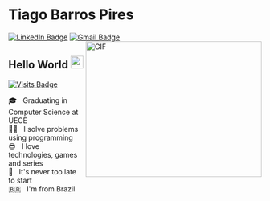 # Tiago Barros Pires
[![LinkedIn Badge](https://img.shields.io/badge/tiagobpires-blue?style=flat&logo=linkedin&labelColor=blue&link=https://www.linkedin.com/in/tiagobpires/)](https://www.linkedin.com/in/tiagobpires/)
[![Gmail Badge](https://img.shields.io/badge/tiagobarrospires%40gmail.com-c14438?style=flat&logo=gmail&logoColor=white&link=mailto:tiagobarrospires@gmail.com)](mailto:tiagobarrospires@gmail.com)
<img align="right" alt="GIF" src="https://media.giphy.com/media/WTplYWk2SRyrJGMSxo/source.gif" width="350" height="270"/>

## Hello World <img src="https://media.giphy.com/media/hvRJCLFzcasrR4ia7z/giphy.gif" width="25px">

[![Visits Badge](https://badges.pufler.dev/visits/tiagobpires/tiagobpires)](https://badges.pufler.dev)

🎓 &nbsp; Graduating in Computer Science at UECE
<br/>:man_technologist: &nbsp; I solve problems using programming
<br/>:sunglasses: &nbsp; I love technologies, games and series
<br/>:dart: &nbsp; It's never too late to start 
<br/>🇧🇷 &nbsp; I'm from Brazil
